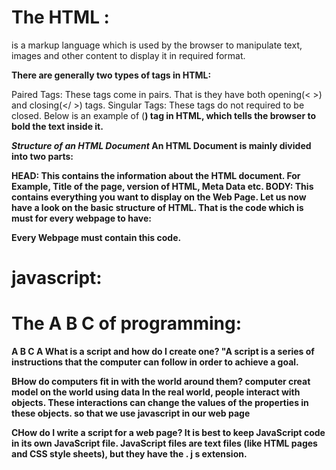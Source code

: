 


# The HTML :
is a markup language which is used by the browser to manipulate text, images and other content to display it in required format.

**There are generally two types of tags in HTML:**

Paired Tags: These tags come in pairs. That is they have both opening(< >) and closing(</ >) tags.
Singular Tags: These tags do not required to be closed.
Below is an example of (<b>) tag in HTML, which tells the browser to bold the text inside it.


*Structure of an HTML Document*
An HTML Document is mainly divided into two parts:

HEAD: This contains the information about the HTML document. For Example, Title of the page, version of HTML, Meta Data etc.
BODY: This contains everything you want to display on the Web Page.
Let us now have a look on the basic structure of HTML. That is the code which is must for every webpage to have:

  
<!-- <html>
    <head>
        <title>
              
        </title>
    </head>
      
    <body>
          
    </body>
</html> -->

Every Webpage must contain this code. 

# javascript:

# The A B C of programming:
A B C 
 **A** What is a script and how do I create one?
 "A script is a series of instructions that the computer 
can follow in order to achieve a goal.

 **B**How do computers fit in with  the world around them? 
computer creat model on the world using data In the real world, people interact with objects. These interactions can change the values of the properties in these objects.
 so that we use javascript in our web page

 **C**How do I write a script for a web page? 
 It is best to keep JavaScript code in its own JavaScript 
file. JavaScript files are text files (like HTML pages and 
CSS style sheets), but they have the . j s extension. 


